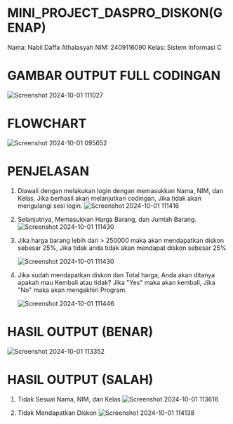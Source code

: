 # MINI_PROJECT_DASPRO_DISKON(GENAP)

Nama: Nabil Daffa Athalasyah
NIM: 2409116090
Kelas: Sistem Informasi C

# GAMBAR OUTPUT FULL CODINGAN
![Screenshot 2024-10-01 111027](https://github.com/user-attachments/assets/10a9c4dc-85ee-4c52-b3c9-1d6809bb2bf5)

# FLOWCHART
![Screenshot 2024-10-01 095652](https://github.com/user-attachments/assets/be5e8de2-4c08-4a7f-9969-2a957428907e)

# PENJELASAN
  1. Diawali dengan melakukan login dengan memasukkan Nama, NIM, dan Kelas. Jika berhasil akan melanjutkan codingan, Jika tidak akan mengulangi sesi login.
      ![Screenshot 2024-10-01 111416](https://github.com/user-attachments/assets/53d50e90-ff10-41a1-82b1-a5e755a23208)

  2. Selanjutnya, Memasukkan Harga Barang, dan Jumlah Barang.
     ![Screenshot 2024-10-01 111430](https://github.com/user-attachments/assets/bb01774e-b676-4a89-b204-16cfe75d42f9)

  3. Jika harga barang lebih dari > 250000 maka akan mendapatkan diskon sebesar 25%, Jika tidak anda tidak akan mendapat diskon sebesar 25%

     ![Screenshot 2024-10-01 111430](https://github.com/user-attachments/assets/7dac3f52-1218-42eb-8799-03dcb3879e1a)

  5. Jika sudah mendapatkan diskon dan Total harga, Anda akan ditanya apakah mau Kembali atau tidak? Jika "Yes" maka akan kembali, Jika "No" maka akan mengakhiri Program.

     ![Screenshot 2024-10-01 111446](https://github.com/user-attachments/assets/dfe1f9d1-766f-4b92-9965-e0f34fb9912a)

# HASIL OUTPUT (BENAR)
![Screenshot 2024-10-01 113352](https://github.com/user-attachments/assets/50639acf-4a90-48ca-befc-a7c13f7c44af)

# HASIL OUTPUT (SALAH)
  1. Tidak Sesuai Nama, NIM, dan Kelas
![Screenshot 2024-10-01 113616](https://github.com/user-attachments/assets/c369bf49-c2e1-43c8-828a-f92d4f933104)

  2. Tidak Mendapatkan Diskon
![Screenshot 2024-10-01 114138](https://github.com/user-attachments/assets/d2a0074d-8ecd-48e8-8f4d-40561855185e)
